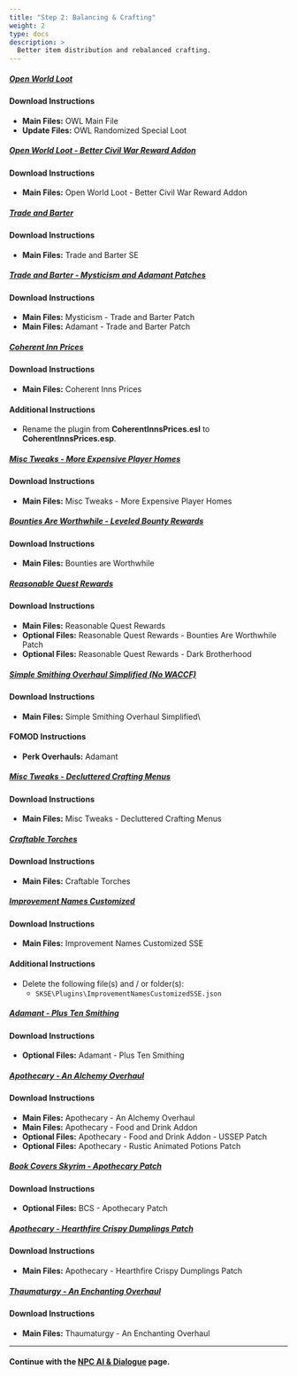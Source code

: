 ```yaml
---
title: "Step 2: Balancing & Crafting"
weight: 2
type: docs
description: >
  Better item distribution and rebalanced crafting.
---
```


##### [Open World Loot](https://www.nexusmods.com/skyrimspecialedition/mods/49681?tab=files)

#### Download Instructions

- **Main Files:** OWL Main File
- **Update Files:** OWL Randomized Special Loot

##### [Open World Loot - Better Civil War Reward Addon](https://www.nexusmods.com/skyrimspecialedition/mods/51141?tab=files)

#### Download Instructions

- **Main Files:** Open World Loot - Better Civil War Reward Addon

##### [Trade and Barter](https://www.nexusmods.com/skyrimspecialedition/mods/23081?tab=files)

#### Download Instructions

* **Main Files:** Trade and Barter SE

##### [Trade and Barter - Mysticism and Adamant Patches](https://www.nexusmods.com/skyrimspecialedition/mods/26092?tab=files)

#### Download Instructions

* **Main Files:** Mysticism - Trade and Barter Patch
* **Main Files:** Adamant - Trade and Barter Patch

##### [Coherent Inn Prices](https://www.nexusmods.com/skyrimspecialedition/mods/55207?tab=files)

#### Download Instructions

- **Main Files:** Coherent Inns Prices

#### Additional Instructions

- Rename the plugin from **CoherentInnsPrices.esl** to **CoherentInnsPrices.esp**.

##### [Misc Tweaks - More Expensive Player Homes](https://www.nexusmods.com/skyrimspecialedition/mods/38348?tab=files)

#### Download Instructions

- **Main Files:** Misc Tweaks - More Expensive Player Homes

##### [Bounties Are Worthwhile - Leveled Bounty Rewards](https://www.nexusmods.com/skyrimspecialedition/mods/33594?tab=files)

#### Download Instructions

- **Main Files:** Bounties are Worthwhile

##### [Reasonable Quest Rewards](https://www.nexusmods.com/skyrimspecialedition/mods/46910/?tab=files)

#### Download Instructions

- **Main Files:** Reasonable Quest Rewards
- **Optional Files:** Reasonable Quest Rewards - Bounties Are Worthwhile Patch
- **Optional Files:** Reasonable Quest Rewards - Dark Brotherhood

##### [Simple Smithing Overhaul Simplified (No WACCF)](https://www.nexusmods.com/skyrimspecialedition/mods/55333?tab=files)

#### Download Instructions

- **Main Files:** Simple Smithing Overhaul Simplified\

#### FOMOD Instructions

- **Perk Overhauls:** Adamant

##### [Misc Tweaks - Decluttered Crafting Menus](https://www.nexusmods.com/skyrimspecialedition/mods/38348?tab=files)

#### Download Instructions

- **Main Files:** Misc Tweaks - Decluttered Crafting Menus

##### [Craftable Torches](https://www.nexusmods.com/skyrimspecialedition/mods/5013?tab=files)

#### Download Instructions

- **Main Files:** Craftable Torches

##### [Improvement Names Customized](https://www.nexusmods.com/skyrimspecialedition/mods/27776?tab=files)

#### Download Instructions

- **Main Files:** Improvement Names Customized SSE

#### Additional Instructions

- Delete the following file(s) and / or folder(s):
  - `SKSE\Plugins\ImprovementNamesCustomizedSSE.json`

##### [Adamant - Plus Ten Smithing](https://www.nexusmods.com/skyrimspecialedition/mods/30191?tab=files)

#### Download Instructions

- **Optional Files:** Adamant - Plus Ten Smithing

##### [Apothecary - An Alchemy Overhaul](https://www.nexusmods.com/skyrimspecialedition/mods/52130?tab=files)

#### Download Instructions

- **Main Files:** Apothecary - An Alchemy Overhaul
- **Main Files:** Apothecary - Food and Drink Addon
- **Optional Files:** Apothecary - Food and Drink Addon - USSEP Patch
- **Optional Files:** Apothecary - Rustic Animated Potions Patch

##### [Book Covers Skyrim - Apothecary Patch](https://www.nexusmods.com/skyrimspecialedition/mods/59669?tab=files)

#### Download Instructions

- **Optional Files:** BCS - Apothecary Patch

##### [Apothecary - Hearthfire Crispy Dumplings Patch](https://www.nexusmods.com/skyrimspecialedition/mods/26092?tab=files)

#### Download Instructions

- **Main Files:** Apothecary - Hearthfire Crispy Dumplings Patch

##### [Thaumaturgy - An Enchanting Overhaul](https://www.nexusmods.com/skyrimspecialedition/mods/57138?tab=files)

#### Download Instructions

- **Main Files:** Thaumaturgy - An Enchanting Overhaul

---

#### Continue with the [NPC AI & Dialogue](/tpf/mod-installation-4/step-3/) page.